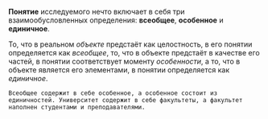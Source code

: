  **Понятие** исследуемого нечто
включает в себя три взаимообусловленных определения: **всеобщее**, **особенное** и
**единичное**.

То, что в реальном *объекте* предстаёт как целостность, в его понятии
определяется как *всеобщее*, то, что в объекте предстаёт в качестве его частей, в понятии
соответствует моменту *особенности*, а то, что в объекте является его элементами, в
понятии определяется как *единичное*.

`Всеобщее
содержит в себе особенное, а особенное состоит из единичностей. Университет содержит в себе факультеты, а факультет наполнен студентами и преподавателями.`